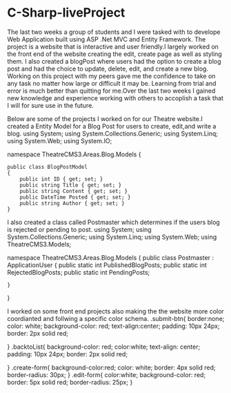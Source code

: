 # C-Sharp-liveProject

The last two weeks a group of students and I were tasked with to develope Web Application built using ASP .Net MVC and Entity Framework. The project is a website that is interactive and user friendly.I largely worked on the front end of the website creating the edit, create page as well as styling them. I also created a blogPost where users had the option to create a blog post and had the choice to update, delete, edit, and create a new blog. Working on this project with my peers gave me the confidence to take on any task no matter how large or difficult it may be. Learning from trial and error is much better than  quitting for me.Over the last two weeks I gained new knowledge and experience working with others to accoplish a task that I will for sure use in the future.

Below are some of the projects I worked on for our Theatre website.I created a Entity Model for a Blog Post for users to create, edit,and write a blog.
using System;
using System.Collections.Generic;
using System.Linq;
using System.Web;
using System.IO;

namespace TheatreCMS3.Areas.Blog.Models
{

    public class BlogPostModel
    {
        public int ID { get; set; }
        public string Title { get; set; }
        public string Content { get; set; }
        public DateTime Posted { get; set; }
        public string Author { get; set; }
    }
I also created a class called Postmaster which determines if the users blog is rejected or pending to post.
using System;
using System.Collections.Generic;
using System.Linq;
using System.Web;
using TheatreCMS3.Models;

namespace TheatreCMS3.Areas.Blog.Models
{
    public class Postmaster : ApplicationUser
    {
        public static int PublishedBlogPosts;
        public static int RejectedBlogPosts;
        public static int PendingPosts;


    }
}

I worked on some front end projects also making the the website more color coordianted and follwing a specific color schema.
.submit-btn{
    border:none;
    color: white;
    background-color: red;
    text-align:center;
    padding: 10px 24px;
    border: 2px solid red;

}
.backtoList{
    background-color: red;
    color:white;
    text-align: center;
    padding: 10px 24px;
    border: 2px solid red;

}
.create-form{
background-color:red;
color: white;
border: 4px solid red;
border-radius: 30px;
}
.edit-form{
color:white;
background-color: red;
border: 5px solid red;
border-radius: 25px;
}

